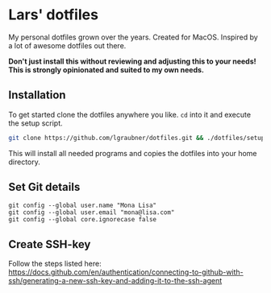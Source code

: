 # Lars' dotfiles

My personal dotfiles grown over the years. Created for MacOS. Inspired by a lot of awesome dotfiles out there.

**Don't just install this without reviewing and adjusting this to your needs! This is strongly opinionated and suited to my own needs.**

## Installation

To get started clone the dotfiles anywhere you like. `cd` into it and execute the setup script.

```bash
git clone https://github.com/lgraubner/dotfiles.git && ./dotfiles/setup_mac
```

This will install all needed programs and copies the dotfiles into your home directory.

## Set Git details

```
git config --global user.name "Mona Lisa"
git config --global user.email "mona@lisa.com"
git config --global core.ignorecase false
```

## Create SSH-key

Follow the steps listed here: https://docs.github.com/en/authentication/connecting-to-github-with-ssh/generating-a-new-ssh-key-and-adding-it-to-the-ssh-agent
